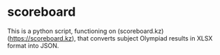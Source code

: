 # scoreboard

This is a python script, functioning on (scoreboard.kz)(https://scoreboard.kz), that converts subject Olympiad results in XLSX format into JSON.

